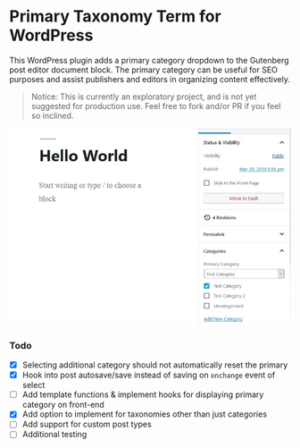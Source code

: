 # Primary Taxonomy Term for WordPress

This WordPress plugin adds a primary category dropdown to the Gutenberg post editor document block. The primary category can be useful for SEO purposes and assist publishers and editors in organizing content effectively.

> Notice: This is currently an exploratory project, and is not yet suggested for production use. Feel free to fork and/or PR if you feel so inclined.

![Edit Screenshot](assets/screenshot-1.jpg "Post Edit Screen")

### Todo

- [x] Selecting additional category should not automatically reset the primary
- [x] Hook into post autosave/save instead of saving on `onchange` event of select
- [ ] Add template functions & implement hooks for displaying primary category on front-end
- [x] Add option to implement for taxonomies other than just categories
- [ ] Add support for custom post types
- [ ] Additional testing
